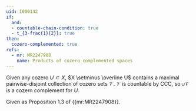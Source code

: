 ```yaml
---
uid: I000142
if:
  and:
  - countable-chain-condition: true
  - t_{3-frac{1}{2}}: true
then:
  cozero-complemented: true
refs:
  - mr: MR2247908
    name: Products of cozero complemented spaces
---
```

Given any cozero $U \subset X$, $X \setminus \overline U$ contains a maximal pairwise-disjoint collection of cozero sets $\mathcal{V}$. $\mathcal{V}$ is countable by CCC, so $\cup \mathcal{V}$ is a cozero complement for $U$.

Given as Proposition 1.3 of {{mr:MR2247908}}.
